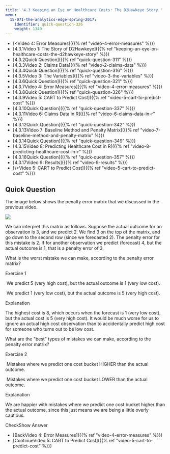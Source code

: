 ```yaml
---
title: '4.3 Keeping an Eye on Healthcare Costs: The D2Hawkeye Story '
menu:
  15-071-the-analytics-edge-spring-2017:
    identifier: quick-question-326
    weight: 1340
---
```

*   [<Video 4: Error Measures]({{% ref "video-4-error-measures" %}})
*   [4.3.1Video 1: The Story of D2Hawkeye]({{% ref "keeping-an-eye-on-healthcare-costs-the-d2hawkeye-story" %}})
*   [4.3.2Quick Question]({{% ref "quick-question-311" %}})
*   [4.3.3Video 2: Claims Data]({{% ref "video-2-claims-data" %}})
*   [4.3.4Quick Question]({{% ref "quick-question-316" %}})
*   [4.3.5Video 3: The Variables]({{% ref "video-3-the-variables" %}})
*   [4.3.6Quick Question]({{% ref "quick-question-321" %}})
*   [4.3.7Video 4: Error Measures]({{% ref "video-4-error-measures" %}})
*   [4.3.8Quick Question]({{% ref "quick-question-326" %}})
*   [4.3.9Video 5: CART to Predict Cost]({{% ref "video-5-cart-to-predict-cost" %}})
*   [4.3.10Quick Question]({{% ref "quick-question-337" %}})
*   [4.3.11Video 6: Claims Data in R]({{% ref "video-6-claims-data-in-r" %}})
*   [4.3.12Quick Question]({{% ref "quick-question-342" %}})
*   [4.3.13Video 7: Baseline Method and Penalty Matrix]({{% ref "video-7-baseline-method-and-penalty-matrix" %}})
*   [4.3.14Quick Question]({{% ref "quick-question-349" %}})
*   [4.3.15Video 8: Predicting Healthcare Cost in R]({{% ref "video-8-predicting-healthcare-cost-in-r" %}})
*   [4.3.16Quick Question]({{% ref "quick-question-357" %}})
*   [4.3.17Video 9: Results]({{% ref "video-9-results" %}})
*   [\\>Video 5: CART to Predict Cost]({{% ref "video-5-cart-to-predict-cost" %}})

Quick Question
--------------

The image below shows the penalty error matrix that we discussed in the previous video.

![](https://open-learning-course-data.s3.amazonaws.com/15-071-the-analytics-edge-spring-2017/2d20a1e450f8bd62006bf8e20477eb64_QQ4_PenaltyError.png)

We can interpret this matrix as follows. Suppose the actual outcome for an observation is 3, and we predict 2. We find 3 on the top of the matrix, and go down to the second row (since we forecasted 2). The penalty error for this mistake is 2. If for another observation we predict (forecast) 4, but the actual outcome is 1, that is a penalty error of 3.

What is the worst mistake we can make, according to the penalty error matrix?

Exercise 1

&nbsp;We predict 5 (very high cost), but the actual outcome is 1 (very low cost).&nbsp;

&nbsp;We predict 1 (very low cost), but the actual outcome is 5 (very high cost).&nbsp;

Explanation

The highest cost is 8, which occurs when the forecast is 1 (very low cost), but the actual cost is 5 (very high cost). It would be much worse for us to ignore an actual high cost observation than to accidentally predict high cost for someone who turns out to be low cost.

What are the "best" types of mistakes we can make, according to the penalty error matrix?

Exercise 2

&nbsp;Mistakes where we predict one cost bucket HIGHER than the actual outcome.&nbsp;

&nbsp;Mistakes where we predict one cost bucket LOWER than the actual outcome.&nbsp;

Explanation

We are happier with mistakes where we predict one cost bucket higher than the actual outcome, since this just means we are being a little overly cautious.

CheckShow Answer

*   [BackVideo 4: Error Measures]({{% ref "video-4-error-measures" %}})
*   [ContinueVideo 5: CART to Predict Cost]({{% ref "video-5-cart-to-predict-cost" %}})